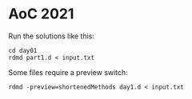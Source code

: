# AoC 2021

Run the solutions like this:
```
cd day01
rdmd part1.d < input.txt
```

Some files require a preview switch:
```
rdmd -preview=shortenedMethods day1.d < input.txt
```
